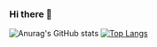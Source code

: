 ### Hi there 👋





![Anurag's GitHub stats](https://github-readme-stats.vercel.app/api?username=vtrembo&show_icons=true&count_private=true&text_color=CFCFCF&bg_color=000001)
[![Top Langs](https://github-readme-stats.vercel.app/api/top-langs/?username=vtrembo&layout=compact&text_color=CFCFCF&bg_color=000000&exclude_repo=TPO)](https://github.com/vtrembo/github-readme-stats)

<!--
**vtrembo/vtrembo** is a ✨ _special_ ✨ repository because its `README.md` (this file) appears on your GitHub profile.

Here are some ideas to get you started:

- 🔭 I’m currently working on ...
- 🌱 I’m currently learning ...
- 👯 I’m looking to collaborate on ...
- 🤔 I’m looking for help with ...
- 💬 Ask me about ...
- 📫 How to reach me: ...
- 😄 Pronouns: ...
- ⚡ Fun fact: ...
-->
